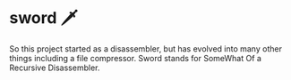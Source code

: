 # sword 🗡️

So this project started as a disassembler, but has evolved into many other things including a file compressor. Sword stands for SomeWhat Of a Recursive Disassembler.